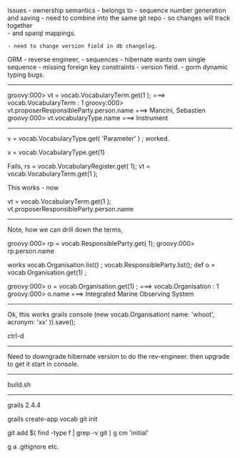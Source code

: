 
Issues
	- ownership semantics - belongs to 
	- sequence number generation and saving
	- need to combine into the same git repo - so changes will track together  
		- and sparql mappings.

	- need to change version field in db changelog. 

ORM - reverse engineer,
	- sequences - hibernate wants own single sequence
	- missing foreign key constraints
	- version field. 
	- gorm dynamic typing bugs.

-----

groovy:000> vt = vocab.VocabularyTerm.get(1 );
===> vocab.VocabularyTerm : 1
groovy:000> vt.proposerResponsibleParty.person.name
===> Mancini, Sebastien
groovy:000> vt.vocabularyType.name
===> Instrument

-------

v = vocab.VocabularyType.get( 'Parameter' ) ;
worked.


v = vocab.VocabularyType.get(1)

Fails,
rs = vocab.VocabularyRegister.get( 1);
vt = vocab.VocabularyTerm.get(1 );

This works - now

vt = vocab.VocabularyTerm.get(1 );
vt.proposerResponsibleParty.person.name

----
Note, how we can drill down the terms,

groovy:000> rp = vocab.ResponsibleParty.get( 1); 
groovy:000> rp.person.name




works
vocab.Organisation.list() ;
vocab.ResponsibleParty.list();
def o = vocab.Organisation.get(1) ;

groovy:000> o = vocab.Organisation.get(1) ;
===> vocab.Organisation : 1
groovy:000> o.name
===> Integrated Marine Observing System




-------
Ok, this works
grails console
(new vocab.Organisation(  name: 'whoot', acronym: 'xx' )).save();

ctrl-d

-------
Need to downgrade hibernate version to do the rev-engineer.
then upgrade to get it start in console.

-------

build.sh

----
grails 2.4.4

grails create-app vocab
git init

git add $( find -type f | grep -v git  )
g cm 'initial'

g a .gitignore
etc.



